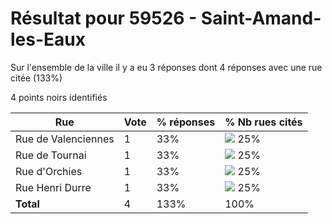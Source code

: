 # Résultat pour 59526 - Saint-Amand-les-Eaux

Sur l'ensemble de la ville il y a eu 3 réponses dont 4 réponses avec une rue citée (133%)

4 points noirs identifiés

| Rue | Vote | % réponses | % Nb rues cités|
|-----|------|------------|----------------|
| Rue de Valenciennes | 1 | 33% | <img src="../../img/bar_25.gif" />&nbsp;25%|
| Rue de Tournai | 1 | 33% | <img src="../../img/bar_25.gif" />&nbsp;25%|
| Rue d'Orchies | 1 | 33% | <img src="../../img/bar_25.gif" />&nbsp;25%|
| Rue Henri Durre | 1 | 33% | <img src="../../img/bar_25.gif" />&nbsp;25%|
| **Total** | 4 | 133% | 100%|
